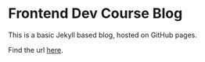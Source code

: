 # Frontend Dev Course Blog

This is a basic Jekyll based blog, hosted on GitHub pages.

Find the url [here](https://wabi69sabi.github.io/frontend-dev/).
